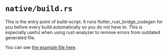 # `native/build.rs`

This is the entry point of build-script. It runs flutter_rust_bridge_codegen for you before every build automatically so you do not have to. This is especially useful when using rust-analyzer to remove errors from outdated generated file.

You can see [the example file here](https://github.com/fzyzcjy/flutter_rust_bridge/blob/master/frb_example/pure_dart/rust/build.rs).
